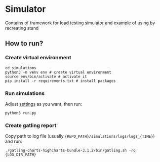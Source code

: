 # Simulator

Contains of framework for load testing simulator and example of using by recreating stand

## How to run?

### Create virtual environment
```
cd simulations
python3 -m venv env # create virtual environment
source env/bin/activate # activate it
pip install -r requirements.txt # install packages
```

### Run simulations
Adjust [settings](load_testing_sim/settings.py) as you want, then run:

```
python3 run.py
```

### Create gatling report
Copy path to log file (usually `{REPO_PATH}/simulations/logs/logs_{TIME}`) and run:
```
./gatling-charts-highcharts-bundle-3.1.2/bin/gatling.sh -ro {LOG_DIR_PATH}
```